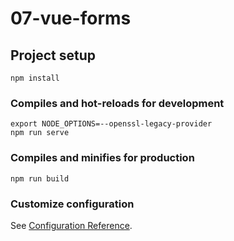# 07-vue-forms

## Project setup
```
npm install
```

### Compiles and hot-reloads for development
```
export NODE_OPTIONS=--openssl-legacy-provider
npm run serve
```

### Compiles and minifies for production
```
npm run build
```

### Customize configuration
See [Configuration Reference](https://cli.vuejs.org/config/).
